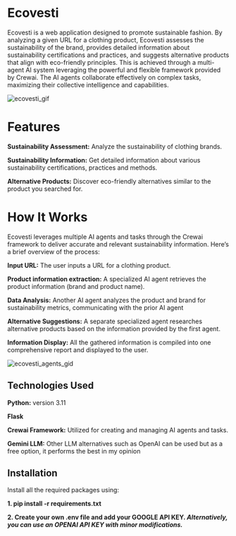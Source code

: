 # Ecovesti

Ecovesti is a web application designed to promote sustainable fashion. By analyzing a given URL for a clothing product, Ecovesti assesses the sustainability of the brand, provides detailed information about sustainability certifications and practices, and suggests alternative products that align with eco-friendly principles. This is achieved through a multi-agent AI system leveraging the powerful and flexible framework provided by Crewai. The AI agents collaborate effectively on complex tasks, maximizing their collective intelligence and capabilities.

![ecovesti_gif](https://github.com/OvuncA/EcoVesti/assets/6351370/ccd1661e-4c0b-427e-8bdc-a564ed6ac437)

# Features

**Sustainability Assessment:** Analyze the sustainability of clothing brands.

**Sustainability Information:** Get detailed information about various sustainability certifications, practices and methods.

**Alternative Products:** Discover eco-friendly alternatives similar to the product you searched for.

# How It Works
Ecovesti leverages multiple AI agents and tasks through the Crewai framework to deliver accurate and relevant sustainability information. Here’s a brief overview of the process:

**Input URL:** The user inputs a URL for a clothing product.

**Product information extraction:**  A specialized AI agent retrieves the product information (brand and product name).

**Data Analysis:** Another AI agent analyzes the product and brand for sustainability metrics, communicating with the prior AI agent

**Alternative Suggestions:** A separate specialized agent researches alternative products based on the information provided by the first agent.

**Information Display:**  All the gathered information is compiled into one comprehensive report and displayed to the user.

![ecovesti_agents_gid](https://github.com/OvuncA/EcoVesti/assets/6351370/cb8d78eb-97ee-4563-a0dc-8f41dea312ea)

## Technologies Used

**Python:** version 3.11

**Flask**

**Crewai Framework:** Utilized for creating and managing AI agents and tasks.

**Gemini LLM:** Other LLM alternatives such as OpenAI can be used but as a free option, it performs the best in my opinion

## Installation

Install all the required packages using:

**1. pip install -r requirements.txt**

**2. Create your own .env file and add your GOOGLE API KEY. _Alternatively, you can use an OPENAI API KEY with minor modifications._**
